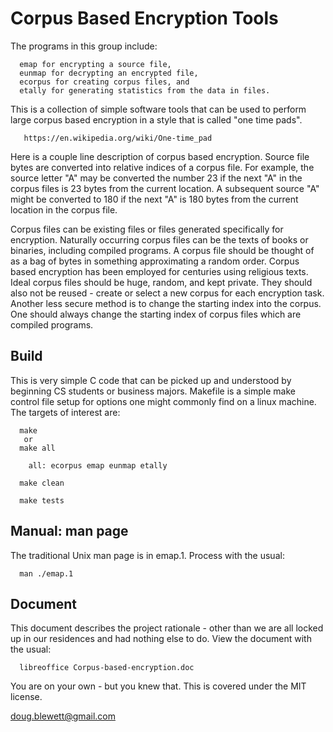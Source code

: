 Corpus Based Encryption Tools
=============================

The programs in this group include:
```
  emap for encrypting a source file,
  eunmap for decrypting an encrypted file,
  ecorpus for creating corpus files, and
  etally for generating statistics from the data in files.
```
This is a collection of simple software tools that can be used to perform large corpus based encryption in a style that is called "one time pads".
```
   https://en.wikipedia.org/wiki/One-time_pad
```

Here is a couple line description of corpus based encryption.  Source file bytes are converted into relative indices of a corpus file.  For example, the source letter "A" may be converted the number 23 if the next "A" in the corpus files is 23 bytes from the current location.  A subsequent source "A" might be converted to 180 if the next "A" is 180 bytes from the current location in the corpus file.

Corpus files can be existing files or files generated specifically for encryption.  Naturally occurring corpus files can be the texts of books or binaries, including compiled programs.  A corpus file should be thought of as a bag of bytes in something approximating a random order.  Corpus based encryption has been employed for centuries using religious texts.  Ideal corpus files should be huge, random, and kept private.  They should also not be reused - create or select a new corpus for each encryption task.  Another less secure method is to change the starting index into the corpus.  One should always change the starting index of corpus files which are compiled programs.


Build
-----

This is very simple C code that can be picked up and understood by beginning CS students or business majors.  Makefile is a simple make control file setup for options one might commonly find on a linux machine.  The targets of interest are:
```
  make
   or
  make all

    all: ecorpus emap eunmap etally

  make clean

  make tests
```

Manual: man page
----------------

The traditional Unix man page is in emap.1.  Process with the usual:
```
  man ./emap.1
```

Document
--------

This document describes the project rationale - other than we are all locked up in our residences and had nothing else to do.  View the document with the usual:
```
  libreoffice Corpus-based-encryption.doc
```
You are on your own - but you knew that.  This is covered under the MIT license.

doug.blewett@gmail.com
